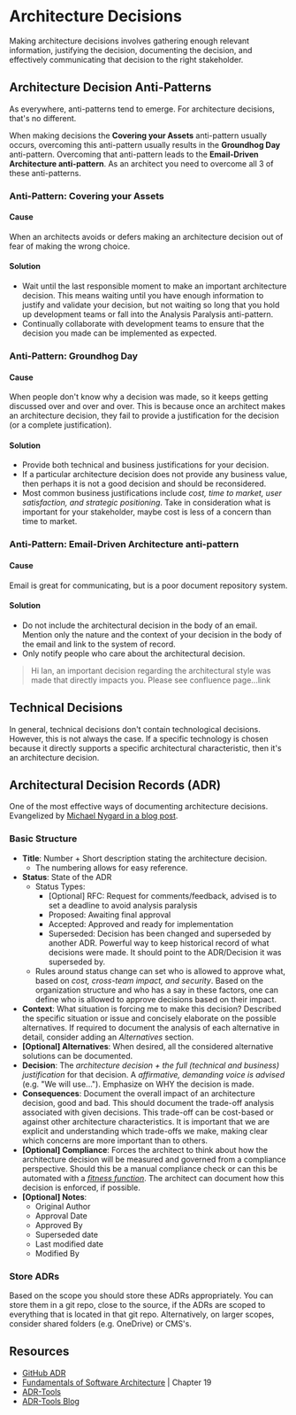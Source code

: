 # Architecture Decisions

Making architecture decisions involves gathering enough relevant information, justifying the decision, documenting the decision, and effectively communicating that decision to the right stakeholder.

## Architecture Decision Anti-Patterns

As everywhere, anti-patterns tend to emerge. For architecture decisions, that's no different.

When making decisions the **Covering your Assets** anti-pattern usually occurs, overcoming this anti-pattern usually results in the **Groundhog Day** anti-pattern. Overcoming that anti-pattern leads to the **Email-Driven Architecture anti-pattern**. As an architect you need to overcome all 3 of these anti-patterns.


### Anti-Pattern: Covering your Assets

#### Cause
When an architects avoids or defers making an architecture decision out of fear of making the wrong choice.

#### Solution
* Wait until the last responsible moment to make an important architecture decision. This means waiting until you have enough information to justify and validate your decision, but not waiting so long that you hold up development teams or fall into the Analysis Paralysis anti-pattern.
* Continually collaborate with development teams to ensure that the decision you made can be implemented as expected.

### Anti-Pattern: Groundhog Day
#### Cause
When people don't know why a decision was made, so it keeps getting discussed over and over and over. This is because once an architect makes an architecture decision, they fail to provide a justification for the decision (or a complete justification).

#### Solution
* Provide both technical and business justifications for your decision.
* If a particular architecture decision does not provide any business value, then perhaps it is not a good decision and should be reconsidered.
* Most common business justifications include *cost, time to market, user satisfaction, and strategic positioning*. Take in consideration what is important for your stakeholder, maybe cost is less of a concern than time to market.


### Anti-Pattern: Email-Driven Architecture anti-pattern
#### Cause
Email is great for communicating, but is a poor document repository system.

#### Solution
* Do not include the architectural decision in the body of an email. Mention only the nature and the context of your decision in the body of the email and link to the system of record.
* Only notify people who care about the architectural decision.

> Hi Ian, an important decision regarding the architectural style was made that directly impacts you. Please see confluence page...link

## Technical Decisions

In general, technical decisions don't contain technological decisions. However, this is not always the case. If a specific technology is chosen because it directly supports a specific architectural characteristic, then it's an architecture decision.

## Architectural Decision Records (ADR)

One of the most effective ways of documenting architecture decisions. Evangelized by [Michael Nygard in a blog post](https://cognitect.com/blog/2011/11/15/documenting-architecture-decisions).

### Basic Structure
* **Title**: Number + Short description stating the architecture decision.
    * The numbering allows for easy reference.
* **Status**: State of the ADR
    * Status Types:
        * [Optional] RFC: Request for comments/feedback, advised is to set a deadline to avoid analysis paralysis
        * Proposed: Awaiting final approval
        * Accepted: Approved and ready for implementation
        * Superseded: Decision has been changed and superseded by another ADR. Powerful way to keep historical record of what decisions were made. It should point to the ADR/Decision it was superseded by.
    * Rules around status change can set who is allowed to approve what, based on *cost, cross-team impact, and security*. Based on the organization structure and who has a say in these factors, one can define who is allowed to approve decisions based on their impact.
* **Context**: What situation is forcing me to make this decision? Described the specific situation or issue and concisely elaborate on the possible alternatives. If required to document the analysis of each alternative in detail, consider adding an *Alternatives* section.
* **[Optional] Alternatives**: When desired, all the considered alternative solutions can be documented. 
* **Decision**: The *architecture decision + the full (technical and business) justification* for that decision. A *affirmative, demanding voice is advised* (e.g. "We will use..."). Emphasize on WHY the decision is made.
* **Consequences**: Document the overall impact of an architecture decision, good and bad. This should document the trade-off analysis associated with given decisions. This trade-off can be cost-based or against other architecture characteristics. It is important that we are explicit and understanding which trade-offs we make, making clear which concerns are more important than to others.
* **[Optional] Compliance**: Forces the architect to think about how the architecture decision will be measured and governed from a compliance perspective. Should this be a manual compliance check or can this be automated with a [*fitness function*](../topics/evolutionary-architecture.md#fitness-functions). The architect can document how this decision is enforced, if possible.
* **[Optional] Notes**:
    * Original Author
    * Approval Date
    * Approved By
    * Superseded date
    * Last modified date
    * Modified By

### Store ADRs

Based on the scope you should store these ADRs appropriately. You can store them in a git repo, close to the source, if the ADRs are scoped to everything that is located in that git repo. Alternatively, on larger scopes, consider shared folders (e.g. OneDrive) or CMS's.

## Resources

* [GitHub ADR](https://adr.github.io/)
* [Fundamentals of Software Architecture](https://fundamentalsofsoftwarearchitecture.com/) | Chapter 19
* [ADR-Tools](https://github.com/npryce/adr-tools)
* [ADR-Tools Blog](https://www.hascode.com/2018/05/managing-architecture-decision-records-with-adr-tools/)